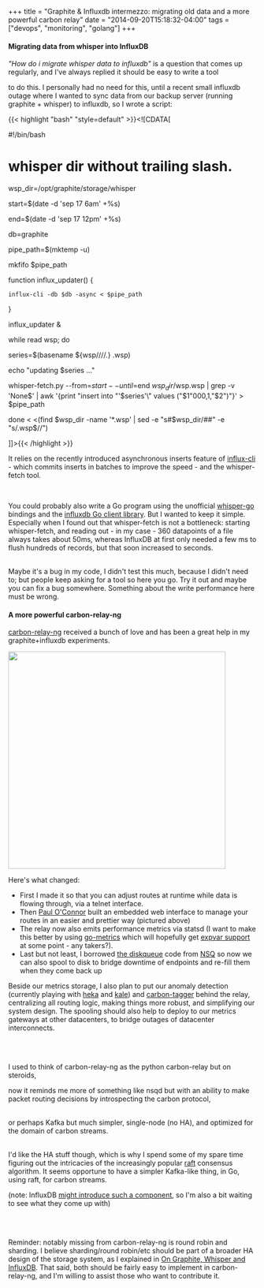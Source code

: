 +++
title = "Graphite & Influxdb intermezzo: migrating old data and a more powerful carbon relay"
date = "2014-09-20T15:18:32-04:00"
tags = ["devops", "monitoring", "golang"]
+++


<h4>Migrating data from whisper into InfluxDB</h4>



<i>"How do i migrate whisper data to influxdb"</i> is a question that comes up regularly, and I've always replied it should be easy to write a tool

to do this.  I personally had no need for this, until a recent small influxdb outage where I wanted to sync data from our backup server (running graphite + whisper) to influxdb, so I wrote a script:



{{< highlight "bash" "style=default" >}}<![CDATA[

#!/bin/bash

# whisper dir without trailing slash.

wsp_dir=/opt/graphite/storage/whisper

start=$(date -d 'sep 17 6am' +%s)

end=$(date -d 'sep 17 12pm' +%s)

db=graphite

pipe_path=$(mktemp -u)

mkfifo $pipe_path

function influx_updater() {

    influx-cli -db $db -async < $pipe_path

}

influx_updater &

while read wsp; do

  series=$(basename ${wsp//\//.} .wsp)

  echo "updating $series ..."

  whisper-fetch.py --from=$start --until=$end $wsp_dir/$wsp.wsp | grep -v 'None$' | awk '{print "insert into \"'$series'\" values ("$1"000,1,"$2")"}' > $pipe_path

done < <(find $wsp_dir -name '*.wsp' | sed -e "s#$wsp_dir/##" -e "s/.wsp$//")

]]>{{< /highlight >}}<p>





It relies on the recently introduced asynchronous inserts feature of <a href="https://github.com/Dieterbe/influx-cli">influx-cli</a> - which commits inserts in batches to improve the speed - and the whisper-fetch tool.

<br/>

You could probably also write a Go program using the unofficial <a href="https://github.com/kisielk/whisper-go">whisper-go</a> bindings and the <a href="https://github.com/influxdb/influxdb/tree/master/client">influxdb Go client library</a>.  But I wanted to keep it simple.  Especially when I found out that whisper-fetch is not a bottleneck: starting whisper-fetch, and reading out - in my case - 360 datapoints of a file always takes about 50ms, whereas InfluxDB at first only needed a few ms to flush hundreds of records, but that soon increased to seconds.

<br/>Maybe it's a bug in my code, I didn't test this much, because I didn't need to; but people keep asking for a tool so here you go.  Try it out and maybe you can fix a bug somewhere.  Something about the write performance here must be wrong.



<h4>A more powerful carbon-relay-ng</h4>

<a href="https://github.com/graphite-ng/carbon-relay-ng">carbon-relay-ng</a> received a bunch of love and has been a great help in my graphite+influxdb experiments.

<p>

<a href="/files/carbon-relay-web-ui.png"><img width="441" src="/files/carbon-relay-web-ui.png" /></a>

</p>

Here's what changed:

<ul>

<li>First I made it so that you can adjust routes at runtime while data is flowing through, via a telnet interface.</li>

<li>Then <a href="https://github.com/pauloconnor">Paul O'Connor</a> built an embedded web interface to manage your routes in an easier and prettier way (pictured above)</li>

<li>The relay now also emits performance metrics via statsd (I want to make this better by using <a href="https://github.com/rcrowley/go-metrics">go-metrics</a> which will hopefully get <a href="https://github.com/rcrowley/go-metrics/issues/68">expvar support</a> at some point - any takers?).</li>

<li>Last but not least, I borrowed <a href="https://github.com/graphite-ng/carbon-relay-ng/tree/master/nsqd">the diskqueue</a> code from <a href="http://nsq.io/">NSQ</a> so now we can also spool to disk to bridge downtime of endpoints and re-fill them when they come back up</li>

</ul>

Beside our metrics storage, I also plan to put our anomaly detection (currently playing with <a href="http://hekad.readthedocs.org/en/v0.7.1/">heka</a> and <a href="http://codeascraft.com/2013/06/11/introducing-kale/">kale</a>) and <a href="https://github.com/vimeo/carbon-tagger">carbon-tagger</a> behind the relay, centralizing all routing logic, making things more robust, and simplifying our system design.  The spooling should also help to deploy to our metrics gateways at other datacenters, to bridge outages of datacenter interconnects.

<br/>

<br/>

I used to think of carbon-relay-ng as the python carbon-relay but on steroids,

now it reminds me more of something like nsqd but with an ability to make packet routing decisions by introspecting the carbon protocol,

<br/>or perhaps Kafka but much simpler, single-node (no HA), and optimized for the domain of carbon streams.

<br/>I'd like the HA stuff though, which is why I spend some of my spare time figuring out the intricacies of the increasingly popular <a href="http://raftconsensus.github.io/">raft</a> consensus algorithm.   It seems opportune to have a simpler Kafka-like thing, in Go, using raft, for carbon streams.

(note: InfluxDB <a href="https://github.com/influxdb/influxdb/pull/859">might introduce such a component</a>, so I'm also a bit waiting to see what they come up with)

<br/>

<br/>

Reminder: notably missing from carbon-relay-ng is round robin and sharding.  I believe sharding/round robin/etc should be part of a broader HA design of the storage system, as I explained in <a href="http://dieter.plaetinck.be/on-graphite-whisper-and-influxdb.html">On Graphite, Whisper and InfluxDB</a>.  That said, both should be fairly easy to implement in carbon-relay-ng, and I'm willing to assist those who want to contribute it.
